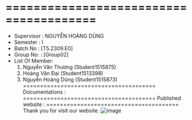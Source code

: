 # =======================================
+ Supervisor		: NGUYỄN HOÀNG DŨNG
+ Semester		: I	
+ Batch No		: [T5.2309.E0]	
+ Group No:		: [Group02]
+ List Of Member:
	1. Nguyễn Văn Thương  	(Student1515875)
	2. Hoàng Văn Đại	(Student1513398)
	3. Nguyễn Hoàng Dũng 	(Student1515873)	
=======================================
Documentations : 
=======================================
Published website : 
=======================================
Thank you for visit our website.
![image](https://github.com/nguyenhoangdung245/Marina-Fleet_Group02/assets/154239240/4ca7f96e-d003-44ff-bf11-03ac17787cac)
